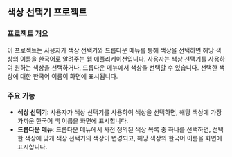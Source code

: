 ## 색상 선택기 프로젝트

### 프로젝트 개요

이 프로젝트는 사용자가 색상 선택기와 드롭다운 메뉴를 통해 색상을 선택하면 해당 색상의 이름을 한국어로 알려주는 웹 애플리케이션입니다. 사용자는 색상 선택기를 사용하여 원하는 색상을 선택하거나, 드롭다운 메뉴에서 색상을 선택할 수 있습니다. 선택한 색상에 대한 한국어 이름이 화면에 표시됩니다.

### 주요 기능

- **색상 선택기**: 사용자가 색상 선택기를 사용하여 색상을 선택하면, 해당 색상에 가장 가까운 한국어 색 이름을 화면에 표시합니다.
- **드롭다운 메뉴**: 드롭다운 메뉴에서 사전 정의된 색상 목록 중 하나를 선택하면, 선택한 색상에 맞게 색상 선택기의 색상이 변경되고, 해당 색상의 한국어 이름을 화면에 표시합니다.
